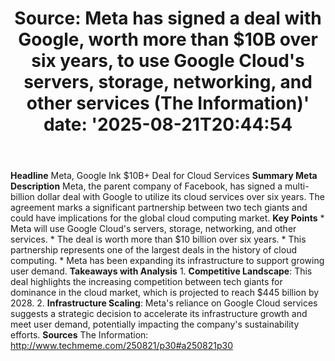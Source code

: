 ﻿---
title: "Source: Meta has signed a deal with Google, worth more than $10B over six years, to use Google Cloud's servers, storage, networking, and other services (The Information)'
date: '2025-08-21T20:44:54"
category: "Markets"
summary: ""
slug: "source meta has signed a deal with google worth more than 10"
source_urls:
  - "http://www.techmeme.com/250821/p30#a250821p30"
seo:
  title: "Source: Meta has signed a deal with Google, worth more than $10B over six years, to use Google Cloud's servers, storage, networking, and other services (The Information) | Hash n Hedge'
  description: '"
  keywords: ["news", "markets", "brief"]
---
**Headline** Meta, Google Ink $10B+ Deal for Cloud Services  **Summary Meta Description** Meta, the parent company of Facebook, has signed a multi-billion dollar deal with Google to utilize its cloud services over six years. The agreement marks a significant partnership between two tech giants and could have implications for the global cloud computing market.  **Key Points**  * Meta will use Google Cloud's servers, storage, networking, and other services. * The deal is worth more than $10 billion over six years. * This partnership represents one of the largest deals in the history of cloud computing. * Meta has been expanding its infrastructure to support growing user demand.  **Takeaways with Analysis**  1. **Competitive Landscape**: This deal highlights the increasing competition between tech giants for dominance in the cloud market, which is projected to reach $445 billion by 2028. 2. **Infrastructure Scaling**: Meta's reliance on Google Cloud services suggests a strategic decision to accelerate its infrastructure growth and meet user demand, potentially impacting the company's sustainability efforts.  **Sources** The Information: http://www.techmeme.com/250821/p30#a250821p30 
